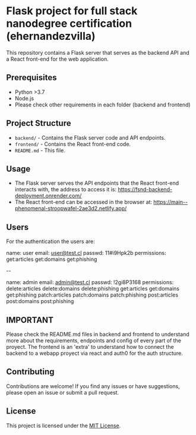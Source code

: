 # Flask project for full stack nanodegree certification (ehernandezvilla)

This repository contains a Flask server that serves as the backend API and a React front-end for the web application.

## Prerequisites

- Python >3.7
- Node.js
- Please check other requirements in each folder (backend and frontend)

## Project Structure

- `backend/` - Contains the Flask server code and API endpoints.
- `frontend/` - Contains the React front-end code.
- `README.md` - This file.
## Usage

- The Flask server serves the API endpoints that the React front-end interacts with, the address to access it is: https://fsnd-backend-deployment.onrender.com/
- The React front-end can be accessed in the browser at: https://main--phenomenal-stroopwafel-2ae3d2.netlify.app/

## Users

For the authentication the users are:

name: user
email: user@test.cl
passwd: 11#i9Hpk2b
permissions:
get:articles
get:domains
get:phishing

--

name: admin 
email: admin@test.cl
passwd: !2gi8P3168
permissions:
delete:articles
delete:domains
delete:phishing
get:articles
get:domains
get:phishing
patch:articles
patch:domains
patch:phishing
post:articles
post:domains
post:phishing

## IMPORTANT

Please check the README.md files in backend and frontend to understand more about the requirements, endpoints and config of every part of the proyect. The frontend is an 'extra' to understand how to connect the backend to a webapp proyect via react and auth0 for the auth structure. 

## Contributing

Contributions are welcome! If you find any issues or have suggestions, please open an issue or submit a pull request.

## License

This project is licensed under the [MIT License](LICENSE).